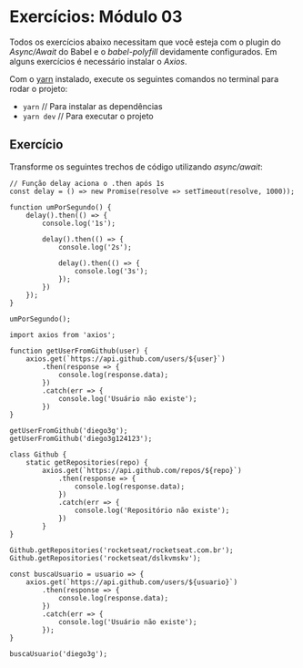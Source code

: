 # Exercícios: Módulo 03

Todos os exercícios abaixo necessitam que você esteja com o plugin do *Async/Await* do Babel e o *babel-polyfill* devidamente configurados. Em alguns exercícios é necessário instalar o *Axios*.

Com o [yarn](https://yarnpkg.com/) instalado, execute os seguintes comandos no terminal para rodar o projeto:

* `yarn` // Para instalar as dependências
* `yarn dev` // Para executar o projeto

## Exercício

Transforme os seguintes trechos de código utilizando *async/await*:
```
// Função delay aciona o .then após 1s
const delay = () => new Promise(resolve => setTimeout(resolve, 1000));

function umPorSegundo() {
    delay().then(() => {
        console.log('1s');

        delay().then(() => {
            console.log('2s');
            
            delay().then(() => {
                console.log('3s');
            });
        })
    });
}

umPorSegundo();
```
```
import axios from 'axios';

function getUserFromGithub(user) {
    axios.get(`https://api.github.com/users/${user}`)
        .then(response => {
            console.log(response.data);
        })
        .catch(err => {
            console.log('Usuário não existe');
        })
}

getUserFromGithub('diego3g');
getUserFromGithub('diego3g124123');
```
``` 
class Github {
    static getRepositories(repo) {
        axios.get(`https://api.github.com/repos/${repo}`)
            .then(response => {
                console.log(response.data);
            })
            .catch(err => {
                console.log('Repositório não existe');
            })
        }
}

Github.getRepositories('rocketseat/rocketseat.com.br');
Github.getRepositories('rocketseat/dslkvmskv');
```
```
const buscaUsuario = usuario => {
    axios.get(`https://api.github.com/users/${usuario}`)
        .then(response => {
            console.log(response.data);
        })
        .catch(err => {
            console.log('Usuário não existe');
        });
}

buscaUsuario('diego3g');
```